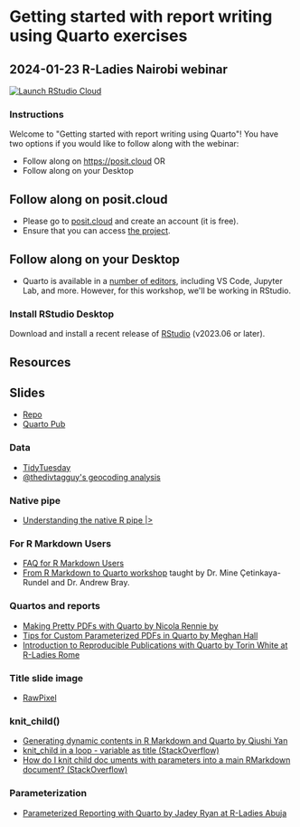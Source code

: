 # Getting started with report writing using Quarto exercises

## 2024-01-23 R-Ladies Nairobi webinar

<!-- badges: start -->
[![Launch RStudio Cloud](https://img.shields.io/badge/launch-cloud-75aadb?style=flat&logo=rstudio)](https://posit.cloud/content/7416825)
<!-- badges: end -->

### Instructions

Welcome to "Getting started with report writing using Quarto"! You have two options if you would like to follow along with the webinar:

- Follow along on <https://posit.cloud> OR
- Follow along on your Desktop

## Follow along on posit.cloud

- Please go to [posit.cloud](https://posit.cloud) and create an account (it is free).
- Ensure that you can access [the project](https://posit.cloud/content/7416825).

## Follow along on your Desktop

- Quarto is available in a [number of editors](https://quarto.org/docs/get-started/), including VS Code, Jupyter Lab, and more. However, for this workshop, we'll be working in RStudio.

### Install RStudio Desktop

Download and install a recent release of [RStudio](https://posit.co/download/rstudio-desktop/) (v2023.06 or later).

## Resources

## Slides

- [Repo](https://github.com/ivelasq/2024-01-23_getting-started-with-report-writing-using-quarto)
- [Quarto Pub](https://ivelasq.quarto.pub/getting-started-with-report-writing-using-quarto/)

### Data

- [TidyTuesday](https://github.com/rfordatascience/tidytuesday)
- [@thedivtagguy's geocoding analysis](https://github.com/thedivtagguy/tidytuesday/tree/master/2024/week-03-polling-places/analysis)

### Native pipe

- [Understanding the native R pipe |>](https://ivelasq.rbind.io/blog/understanding-the-r-pipe/)

### For R Markdown Users

* [FAQ for R Markdown Users](https://quarto.org/docs/faq/rmarkdown.html)
* [From R Markdown to Quarto workshop](https://rstudio-conf-2022.github.io/rmd-to-quarto/) taught by Dr. Mine Çetinkaya-Rundel and Dr. Andrew Bray.

### Quartos and reports

- [Making Pretty PDFs with Quarto by Nicola Rennie by](https://nrennie.rbind.io/blog/making-pretty-pdf-quarto/)
- [Tips for Custom Parameterized PDFs in Quarto by Meghan Hall](https://meghan.rbind.io/blog/quarto-pdfs/)
- [Introduction to Reproducible Publications with Quarto by Torin White at R-Ladies Rome](https://www.youtube.com/watch?v=hgpL-sppw7E&t=4392s)

### Title slide image

- [RawPixel](https://www.rawpixel.com/)

### knit_child()

- [Generating dynamic contents in R Markdown and Quarto by Qiushi Yan](https://www.qiushiyan.dev/posts/dynamic-rmd-quarto/)
- [knit_child in a loop - variable as title (StackOverflow)](https://stackoverflow.com/questions/43873345/knit-child-in-a-loop-variable-as-title)
- [How do I knit child doc uments with parameters into a main RMarkdown document? (StackOverflow)](https://stackoverflow.com/questions/70655915/how-do-i-knit-child-documents-with-parameters-into-a-main-rmarkdown-document)

### Parameterization

- [Parameterized Reporting with Quarto by Jadey Ryan at R-Ladies Abuja](https://jadeyryan.quarto.pub/rladies-abuja-quarto-params/)
